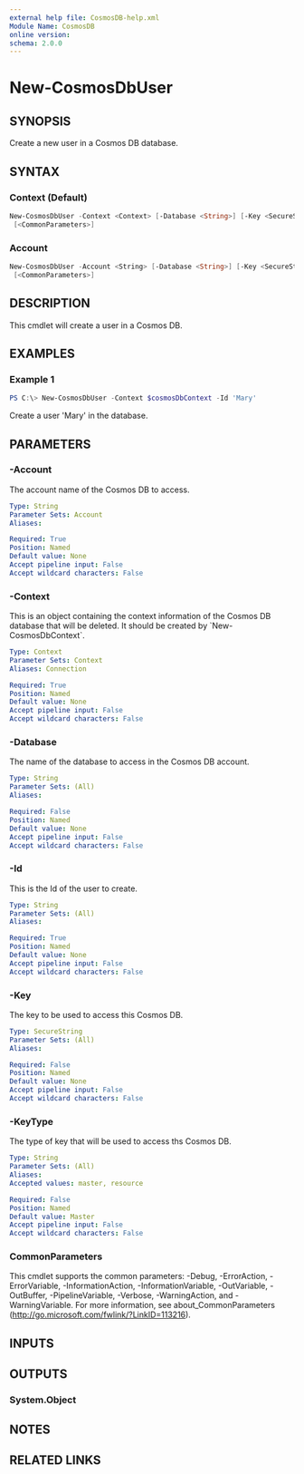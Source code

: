```yaml
---
external help file: CosmosDB-help.xml
Module Name: CosmosDB
online version:
schema: 2.0.0
---
```


# New-CosmosDbUser

## SYNOPSIS

Create a new user in a Cosmos DB database.

## SYNTAX

### Context (Default)

```powershell
New-CosmosDbUser -Context <Context> [-Database <String>] [-Key <SecureString>] [-KeyType <String>] -Id <String>
 [<CommonParameters>]
```

### Account

```powershell
New-CosmosDbUser -Account <String> [-Database <String>] [-Key <SecureString>] [-KeyType <String>] -Id <String>
 [<CommonParameters>]
```

## DESCRIPTION

This cmdlet will create a user in a Cosmos DB.

## EXAMPLES

### Example 1

```powershell
PS C:\> New-CosmosDbUser -Context $cosmosDbContext -Id 'Mary'
```

Create a user 'Mary' in the database.

## PARAMETERS

### -Account

The account name of the Cosmos DB to access.

```yaml
Type: String
Parameter Sets: Account
Aliases:

Required: True
Position: Named
Default value: None
Accept pipeline input: False
Accept wildcard characters: False
```

### -Context

This is an object containing the context information of the Cosmos DB database
that will be deleted.
It should be created by \`New-CosmosDbContext\`.

```yaml
Type: Context
Parameter Sets: Context
Aliases: Connection

Required: True
Position: Named
Default value: None
Accept pipeline input: False
Accept wildcard characters: False
```

### -Database

The name of the database to access in the Cosmos DB account.

```yaml
Type: String
Parameter Sets: (All)
Aliases:

Required: False
Position: Named
Default value: None
Accept pipeline input: False
Accept wildcard characters: False
```

### -Id

This is the Id of the user to create.

```yaml
Type: String
Parameter Sets: (All)
Aliases:

Required: True
Position: Named
Default value: None
Accept pipeline input: False
Accept wildcard characters: False
```

### -Key

The key to be used to access this Cosmos DB.

```yaml
Type: SecureString
Parameter Sets: (All)
Aliases:

Required: False
Position: Named
Default value: None
Accept pipeline input: False
Accept wildcard characters: False
```

### -KeyType

The type of key that will be used to access ths Cosmos DB.

```yaml
Type: String
Parameter Sets: (All)
Aliases:
Accepted values: master, resource

Required: False
Position: Named
Default value: Master
Accept pipeline input: False
Accept wildcard characters: False
```

### CommonParameters

This cmdlet supports the common parameters: -Debug, -ErrorAction, -ErrorVariable, -InformationAction, -InformationVariable, -OutVariable, -OutBuffer, -PipelineVariable, -Verbose, -WarningAction, and -WarningVariable. For more information, see about_CommonParameters (http://go.microsoft.com/fwlink/?LinkID=113216).

## INPUTS

## OUTPUTS

### System.Object

## NOTES

## RELATED LINKS
